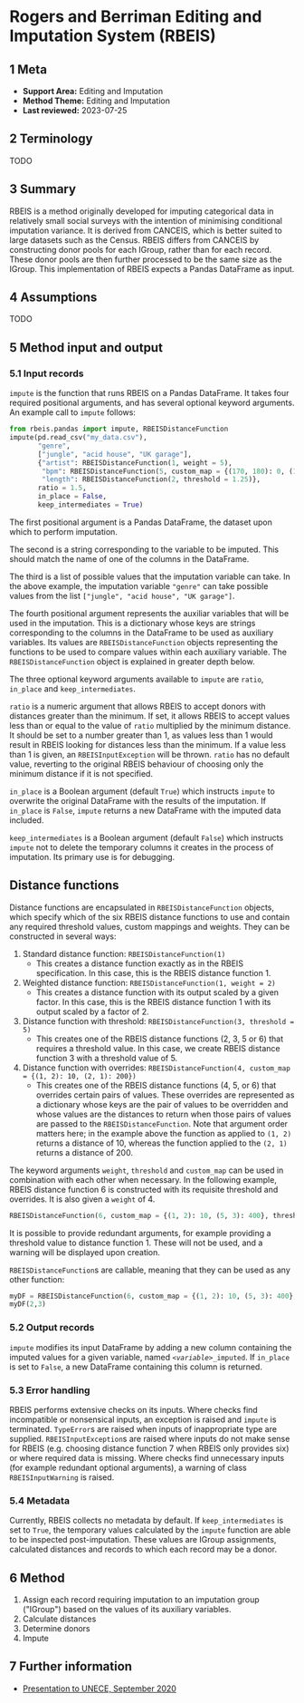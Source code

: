 # Rogers and Berriman Editing and Imputation System (RBEIS)

## 1 Meta

- **Support Area:** Editing and Imputation
- **Method Theme:** Editing and Imputation
- **Last reviewed:** 2023-07-25

## 2 Terminology

<!--
A bulleted list of technical terms specific to this method that are used in the specification
-->

TODO

## 3 Summary

<!--
A brief (~100 words) summary of what your method does, how it achieves it, and what kinds of data it expects to receive and produce.  These will each be explored in greater depth in later sections, so make sure not to go into too much detail here
-->

RBEIS is a method originally developed for imputing categorical data in relatively small social surveys with the intention of minimising conditional imputation variance.  It is derived from CANCEIS, which is better suited to large datasets such as the Census.  RBEIS differs from CANCEIS by constructing donor pools for each IGroup, rather than for each record.  These donor pools are then further processed to be the same size as the IGroup.  This implementation of RBEIS expects a Pandas DataFrame as input.

## 4 Assumptions

<!--
A bulleted list of assumptions that your method makes about its inputs
-->

TODO

## 5 Method input and output

<!--
A section detailing the kinds of data that your method expects to receive as input and produce as output, along with any related information (e.g. “fields must not contain null values”)
-->

### 5.1 Input records

<!--
Details about the expected input, including (if applicable) the expected fields within each record and the formats in which they are expected
-->

`impute` is the function that runs RBEIS on a Pandas DataFrame.  It takes four required positional arguments, and has several optional keyword arguments.  An example call to `impute` follows:

```python
from rbeis.pandas import impute, RBEISDistanceFunction
impute(pd.read_csv("my_data.csv"),
       "genre",
       ["jungle", "acid house", "UK garage"],
       {"artist": RBEISDistanceFunction(1, weight = 5),
        "bpm": RBEISDistanceFunction(5, custom_map = {(170, 180): 0, (140, 160): 100}, threshold = 5),
        "length": RBEISDistanceFunction(2, threshold = 1.25)},
       ratio = 1.5,
       in_place = False,
       keep_intermediates = True)
```

The first positional argument is a Pandas DataFrame, the dataset upon which to perform imputation.

The second is a string corresponding to the variable to be imputed.  This should match the name of one of the columns in the DataFrame.

The third is a list of possible values that the imputation variable can take.  In the above example, the imputation variable `"genre"` can take possible values from the list `["jungle", "acid house", "UK garage"]`.

The fourth positional argument represents the auxiliar variables that will be used in the imputation.  This is a dictionary whose keys are strings corresponding to the columns in the DataFrame to be used as auxiliary variables.  Its values are `RBEISDistanceFunction` objects representing the functions to be used to compare values within each auxiliary variable.  The `RBEISDistanceFunction` object is explained in greater depth below.

The three optional keyword arguments available to `impute` are `ratio`, `in_place` and `keep_intermediates`.

`ratio` is a numeric argument that allows RBEIS to accept donors with distances greater than the minimum.  If set, it allows RBEIS to accept values less than or equal to the value of `ratio` multiplied by the minimum distance.  It should be set to a number greater than 1, as values less than 1 would result in RBEIS looking for distances less than the minimum.  If a value less than 1 is given, an `RBEISInputException` will be thrown.  `ratio` has no default value, reverting to the original RBEIS behaviour of choosing only the minimum distance if it is not specified.

`in_place` is a Boolean argument (default `True`) which instructs `impute` to overwrite the original DataFrame with the results of the imputation.  If `in_place` is `False`, `impute` returns a new DataFrame with the imputed data included.

`keep_intermediates` is a Boolean argument (default `False`) which instructs `impute` not to delete the temporary columns it creates in the process of imputation.  Its primary use is for debugging.

## Distance functions

Distance functions are encapsulated in `RBEISDistanceFunction` objects, which specify which of the six RBEIS distance functions to use and contain any required threshold values, custom mappings and weights.  They can be constructed in several ways:

1. Standard distance function: `RBEISDistanceFunction(1)`
    - This creates a distance function exactly as in the RBEIS specification.  In this case, this is the RBEIS distance function 1.
1. Weighted distance function: `RBEISDistanceFunction(1, weight = 2)`
    - This creates a distance function with its output scaled by a given factor.  In this case, this is the RBEIS distance function 1 with its output scaled by a factor of 2.
1. Distance function with threshold: `RBEISDistanceFunction(3, threshold = 5)`
    - This creates one of the RBEIS distance functions (2, 3, 5 or 6) that requires a threshold value.  In this case, we create RBEIS distance function 3 with a threshold value of 5.
1. Distance function with overrides: `RBEISDistanceFunction(4, custom_map = {(1, 2): 10, (2, 1): 200})`
    - This creates one of the RBEIS distance functions (4, 5, or 6) that overrides certain pairs of values.  These overrides are represented as a dictionary whose keys are the pair of values to be overridden and whose values are the distances to return when those pairs of values are passed to the `RBEISDistanceFunction`.  Note that argument order matters here; in the example above the function as applied to `(1, 2)` returns a distance of 10, whereas the function applied to the `(2, 1)` returns a distance of 200.

The keyword arguments `weight`, `threshold` and `custom_map` can be used in combination with each other when necessary.  In the following example, RBEIS distance function 6 is constructed with its requisite threshold and overrides.  It is also given a `weight` of 4.

```python
RBEISDistanceFunction(6, custom_map = {(1, 2): 10, (5, 3): 400}, threshold = 2.5, weight = 4)
```

It is possible to provide redundant arguments, for example providing a threshold value to distance function 1.  These will not be used, and a warning will be displayed upon creation.

`RBEISDistanceFunction`s are callable, meaning that they can be used as any other function:

```python
myDF = RBEISDistanceFunction(6, custom_map = {(1, 2): 10, (5, 3): 400}, threshold = 2.5, weight = 4)
myDF(2,3)
```

### 5.2 Output records

<!--
Details about the require output, including (if applicable) the expected fields within each record and the formats in which they are required
-->

`impute` modifies its input DataFrame by adding a new column containing the imputed values for a given variable, named <code><em>&lt;variable&gt;</em>_imputed</code>.  If `in_place` is set to `False`, a new DataFrame containing this column is returned.

### 5.3 Error handling

<!--
Details about what the method should do in the event of various classes of errors
-->

RBEIS performs extensive checks on its inputs.  Where checks find incompatible or nonsensical inputs, an exception is raised and `impute` is terminated.  `TypeError`s are raised when inputs of inappropriate type are supplied. `RBEISInputException`s are raised where inputs do not make sense for RBEIS (e.g. choosing distance function 7 when RBEIS only provides six) or where required data is missing.  Where checks find unnecessary inputs (for example redundant optional arguments), a warning of class `RBEISInputWarning` is raised.

### 5.4 Metadata

<!--
Details about what other metadata should be provided by the method, e.g. the number of times a donor was used in imputation
-->

Currently, RBEIS collects no metadata by default.  If `keep_intermediates` is set to `True`, the temporary values calculated by the `impute` function are able to be inspected post-imputation.  These values are IGroup assignments, calculated distances and records to which each record may be a donor.

## 6 Method

<!--
A detailed, formal, prose description of your method including, where appropriate, the underlying mathematics.  This section is best broken up into multiple subsections, especially for more complex methods
-->

1. Assign each record requiring imputation to an imputation group ("IGroup") based on the values of its auxiliary variables.
1. Calculate distances
1. Determine donors
1. Impute

## 7 Further information

<!--
If appropriate, a bulleted list of links to external documents that provide further information about the method
-->

- [Presentation to UNECE, September 2020](https://web.archive.org/web/20230725125247/https://unece.org/fileadmin/DAM/stats/documents/ece/ces/ge.58/2020/mtg1/SDE2020_T1-A_UK_Leather_Presentation.pdf)

